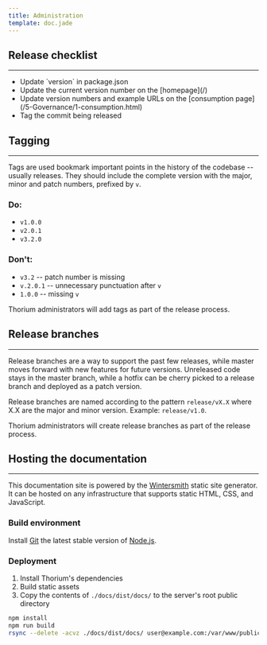 ```yaml
---
title: Administration
template: doc.jade
---
```


## Release checklist

---

<ul class="list list--checked">
    <li class="list__item">Update `version` in package.json</li>
    <li class="list__item">Update the current version number on the [homepage](/)</li>
    <li class="list__item">Update version numbers and example URLs on the [consumption page](/5-Governance/1-consumption.html)</li>
    <li class="list__item">Tag the commit being released</li>
</ul>

## Tagging

---

Tags are used bookmark important points in the history of the codebase -- usually releases. They should include the complete version with the major, minor and patch numbers, prefixed by `v`.

### Do:

* `v1.0.0`
* `v2.0.1`
* `v3.2.0`

### Don't:

* `v3.2` -- patch number is missing
* `v.2.0.1` -- unnecessary punctuation after `v`
* `1.0.0` -- missing `v`

Thorium administrators will add tags as part of the release process.

## Release branches

---

Release branches are a way to support the past few releases, while master moves forward with new features for future versions. Unreleased code stays in the master branch, while a hotfix can be cherry picked to a release branch and deployed as a patch version.

Release branches are named according to the pattern `release/vX.X` where X.X are the major and minor version. Example: `release/v1.0`.

Thorium administrators will create release branches as part of the release process.

## Hosting the documentation

---

This documentation site is powered by the [Wintersmith](http://wintersmith.io/) static site generator. It can be hosted on any infrastructure that supports static HTML, CSS, and JavaScript.

### Build environment

Install [Git](https://git-scm.com/downloads) the latest stable version of [Node.js](https://nodejs.org/en/).

### Deployment

1. Install Thorium's dependencies
2. Build static assets
3. Copy the contents of `./docs/dist/docs/` to the server's root public directory

```bash
npm install
npm run build
rsync --delete -acvz ./docs/dist/docs/ user@example.com:/var/www/public_html/
```
